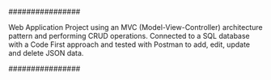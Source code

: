 

################

Web Application Project using an MVC (Model-View-Controller) architecture pattern and performing CRUD operations. Connected to a SQL database with a Code First approach and tested with Postman to add, edit, update and delete JSON data.

################
